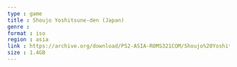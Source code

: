 ```yaml
---
type : game
title : Shoujo Yoshitsune-den (Japan)
genre : 
format : iso
region : asia
link : https://archive.org/download/PS2-ASIA-ROMS321COM/Shoujo%20Yoshitsune-den%20%28Japan%29.7z
size : 1.4GB
---
```

